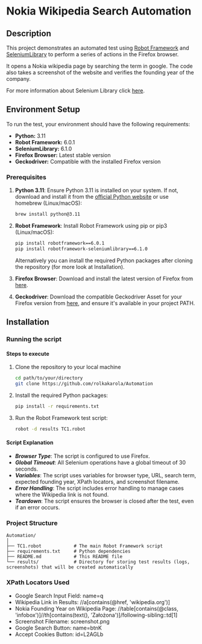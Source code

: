 # Nokia Wikipedia Search Automation

## Description
This project demonstrates an automated test using [Robot Framework](https://robotframework.org/?tab=libraries#resources) and [SeleniumLibrary](https://robotframework.org/SeleniumLibrary/SeleniumLibrary.html#library-documentation-top) to perform a series of actions in the Firefox browser.

It opens a Nokia wikipedia page by searching the term in google. The code also takes a screenshot of the website and verifies the founding year of the company.

For more information about Selenium Library click [here](https://github.com/robotframework/SeleniumLibrary/?tab=readme-ov-file).
## Environment Setup

To run the test, your environment should have the following requirements:

- **Python:** 3.11
- **Robot Framework:** 6.0.1
- **SeleniumLibrary:** 6.1.0
- **Firefox Browser:** Latest stable version
- **Geckodriver:** Compatible with the installed Firefox version

### Prerequisites

1. **Python 3.11**: Ensure Python 3.11 is installed on your system. If not, download and install it from the [official Python website](https://www.python.org/downloads/) or use homebrew (Linux/macOS):
   ```bash
   brew install python@3.11

3. **Robot Framework**: Install Robot Framework using pip or pip3 (Linux/macOS):
      ```bash
      pip install robotframework==6.0.1
      pip install robotframework-seleniumlibrary==6.1.0
      ```
   Alternatively you can install the required Python packages after cloning the repository (for more look at Installation).
4. **Firefox Browser**: Download and install the latest version of Firefox from [here](https://www.mozilla.org/en-US/firefox/new).

5. **Geckodriver**: Download the compatible Geckodriver Asset for your Firefox version from [here](https://github.com/mozilla/geckodriver/releases), and ensure it's available in your project PATH.
## Installation

### Running the script

#### Steps to execute

1. Clone the repository to your local machine
    ```bash
    cd path/to/your/directory
    git clone https://github.com/rolkakarola/Automation

2. Install the required Python packages:
    ```bash
    pip install -r requirements.txt

3. Run the Robot Framework test script:
   ```bash
   robot -d results TC1.robot

#### Script Explanation
- ***Browser Type***: The script is configured to use Firefox.
- ***Global Timeout***: All Selenium operations have a global timeout of 30 seconds.
- ***Variables***: The script uses variables for browser type, URL, search term, expected founding year, XPath locators, and screenshot filename.
- ***Error Handling***: The script includes error handling to manage cases where the Wikipedia link is not found.
- ***Teardown***: The script ensures the browser is closed after the test, even if an error occurs.

###  Project Structure
    Automation/
    │
    ├── TC1.robot            # The main Robot Framework script
    ├── requirements.txt     # Python dependencies
    ├── README.md            # This README file
    └── results/             # Directory for storing test results (logs, screenshots) that will be created automatically 

### XPath Locators Used
- Google Search Input Field: name=q
- Wikipedia Link in Results: //a[contains(@href, 'wikipedia.org')]
- Nokia Founding Year on Wikipedia Page: //table[contains(@class, 'infobox')]//th[contains(text(), 'Założona')]/following-sibling::td[1]
- Screenshot Filename: screenshot.png
- Google Search Button: name=btnK
- Accept Cookies Button: id=L2AGLb






